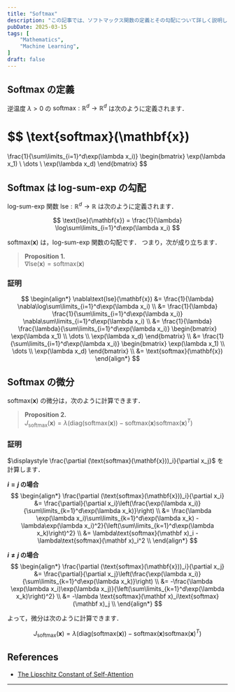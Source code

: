 ```yaml
---
title: "Softmax"
description: "この記事では、ソフトマックス関数の定義とその勾配について詳しく説明します。"
pubDate: 2025-03-15
tags: [
    "Mathematics",
    "Machine Learning",
]
draft: false
---
```



## Softmax の定義

逆温度 $\lambda>0$ の $\text{softmax}:\mathbb R^d\to\mathbb R^d$ は次のように定義されます．

$$
\text{softmax}(\mathbf{x})
=
\frac{1}{\sum\limits_{i=1}^d\exp(\lambda x_i)}
\begin{bmatrix}
\exp(\lambda x_1) \\
\dots \\
\exp(\lambda x_d)
\end{bmatrix}
$$

## Softmax は log-sum-exp の勾配

log-sum-exp 関数 $\text{lse}:\mathbb R^d\to\mathbb R$ は次のように定義されます．

$$
\text{lse}(\mathbf{x}) = \frac{1}{\lambda} \log\sum\limits_{i=1}^d\exp(\lambda x_i)
$$

$\text{softmax}(\mathbf{x})$ は，log-sum-exp 関数の勾配です．
つまり，次が成り立ちます．

> **Proposition 1.** <br>
> $\nabla\text{lse}(\mathbf{x}) = \text{softmax}(\mathbf{x})$

### 証明

$$
\begin{align*}
\nabla\text{lse}(\mathbf{x})
&= \frac{1}{\lambda} \nabla\log\sum\limits_{i=1}^d\exp(\lambda x_i) \\
&= \frac{1}{\lambda} \frac{1}{\sum\limits_{i=1}^d\exp(\lambda x_i)} \nabla\sum\limits_{i=1}^d\exp(\lambda x_i) \\
&= \frac{1}{\lambda} \frac{\lambda}{\sum\limits_{i=1}^d\exp(\lambda x_i)} \begin{bmatrix} \exp(\lambda x_1) \\ \dots \\ \exp(\lambda x_d) \end{bmatrix} \\
&= \frac{1}{\sum\limits_{i=1}^d\exp(\lambda x_i)} \begin{bmatrix} \exp(\lambda x_1) \\ \dots \\ \exp(\lambda x_d) \end{bmatrix} \\
&= \text{softmax}(\mathbf{x})
\end{align*}
$$

## Softmax の微分

$\text{softmax}(\mathbf{x})$ の微分は，次のように計算できます．

> **Proposition 2.** <br>
> $J_{\text{softmax}}(\mathbf{x}) = \lambda(\text{diag}(\text{softmax}(\mathbf{x})) - \text{softmax}(\mathbf{x})\text{softmax}(\mathbf{x})^T)$

### 証明

$\displaystyle \frac{\partial (\text{softmax}(\mathbf{x}))_i}{\partial x_j}$ を計算します．

**$i = j$ の場合**
$$
\begin{align*}
\frac{\partial (\text{softmax}(\mathbf{x}))_i}{\partial x_i}
&= \frac{\partial}{\partial x_i}\left(\frac{\exp(\lambda x_i)}{\sum\limits_{k=1}^d\exp(\lambda x_k)}\right) \\
&= \frac{\lambda \exp(\lambda x_i)\sum\limits_{k=1}^d\exp(\lambda x_k) - \lambda\exp(\lambda x_i)^2}{\left(\sum\limits_{k=1}^d\exp(\lambda x_k)\right)^2} \\
&= \lambda\text{softmax}(\mathbf x)_i - \lambda\text{softmax}(\mathbf x)_i^2 \\
\end{align*}
$$

**$i \neq j$ の場合**
$$
\begin{align*}
\frac{\partial (\text{softmax}(\mathbf{x}))_i}{\partial x_j}
&= \frac{\partial}{\partial x_j}\left(\frac{\exp(\lambda x_i)}{\sum\limits_{k=1}^d\exp(\lambda x_k)}\right) \\
&= -\frac{\lambda \exp(\lambda x_i)\exp(\lambda x_j)}{\left(\sum\limits_{k=1}^d\exp(\lambda x_k)\right)^2} \\
&= -\lambda \text{softmax}(\mathbf x)_i\text{softmax}(\mathbf x)_j \\
\end{align*}
$$

よって，微分は次のように計算できます．

$$
J_{\text{softmax}}(\mathbf{x}) = \lambda(\text{diag}(\text{softmax}(\mathbf{x})) - \text{softmax}(\mathbf{x})\text{softmax}(\mathbf{x})^T)
$$

## References

- [The Lipschitz Constant of Self-Attention](https://proceedings.mlr.press/v139/kim21i/kim21i.pdf)

---
